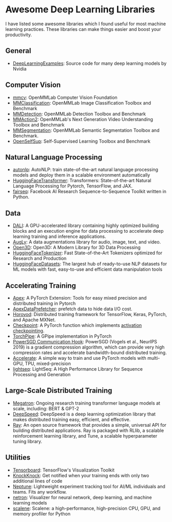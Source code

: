 # Awesome Deep Learning Libraries

I have listed some awesome libraries which I found useful for most machine learning practices. These libraries can make 
things easier and boost your productivity.


## General

- [DeepLearningExamples](https://github.com/NVIDIA/DeepLearningExamples): Source code for many deep learning models by Nvidia


## Computer Vision

- [mmcv](https://github.com/open-mmlab/mmcv): OpenMMLab Computer Vision Foundation
- [MMClassification](https://github.com/open-mmlab/mmclassification): OpenMMLab Image Classification Toolbox and Benchmark
- [MMDetection](https://github.com/open-mmlab/mmdetection): OpenMMLab Detection Toolbox and Benchmark
- [MMAction2](https://github.com/open-mmlab/mmaction2): OpenMMLab's Next Generation Video Understanding Toolbox and Benchmark
- [MMSegmentation](https://github.com/open-mmlab/mmsegmentation): OpenMMLab Semantic Segmentation Toolbox and Benchmark.
- [OpenSelfSup](https://github.com/open-mmlab/OpenSelfSup): Self-Supervised Learning Toolbox and Benchmark


## Natural Language Processing

- [autonlp](https://github.com/huggingface/autonlp): AutoNLP: train state-of-the-art natural language processing models and deploy them in a scalable environment automatically
- [HuggingFaceTransformer](https://github.com/huggingface/transformers): Transformers: State-of-the-art Natural Language Processing for Pytorch, TensorFlow, and JAX.
- [fairseq](https://github.com/pytorch/fairseq): Facebook AI Research Sequence-to-Sequence Toolkit written in Python.


## Data

- [DALI](https://github.com/NVIDIA/DALI): A GPU-accelerated library containing highly optimized building blocks and an execution engine for data processing to accelerate deep learning training and inference applications.
- [AugLy](https://github.com/facebookresearch/AugLy): A data augmentations library for audio, image, text, and video.
- [Open3D](https://github.com/intel-isl/Open3D): Open3D: A Modern Library for 3D Data Processing
- [HuggingFaceTokenizer](https://github.com/huggingface/tokenizers): Fast State-of-the-Art Tokenizers optimized for Research and Production
- [HuggingFaceDatasets](https://github.com/huggingface/datasets): The largest hub of ready-to-use NLP datasets for ML models with fast, easy-to-use and efficient data manipulation tools


## Accelerating Training

- [Apex](https://github.com/NVIDIA/apex): A PyTorch Extension: Tools for easy mixed precision and distributed training in Pytorch
- [ApexDataPrefetcher](https://github.com/NVIDIA/apex/blob/master/examples/imagenet/main_amp.py#L265): prefetch data to hide data I/O cost.
- [Horovod](https://github.com/horovod/horovod): Distributed training framework for TensorFlow, Keras, PyTorch, and Apache MXNet.
- [Checkpoint](https://pytorch.org/docs/stable/checkpoint.html): A PyTorch function which implements [activation checkpointing](https://arxiv.org/abs/1604.06174).
- [TorchPipe](https://github.com/kakaobrain/torchgpipe): A GPipe implementation in PyTorch
- [PowerSGD Communication Hook](https://pytorch.org/docs/stable/ddp_comm_hooks.html): PowerSGD (Vogels et al., NeurIPS 2019) is a gradient compression algorithm, which can provide very high compression rates and accelerate bandwidth-bound distributed training. 
- [Accelerate](https://github.com/huggingface/accelerate): A simple way to train and use PyTorch models with multi-GPU, TPU, mixed-precision
- [lightseq](https://github.com/bytedance/lightseq): LightSeq: A High Performance Library for Sequence Processing and Generation


## Large-Scale Distributed Training

- [Megatron](https://github.com/NVIDIA/Megatron-LM): Ongoing research training transformer language models at scale, including: BERT & GPT-2
- [DeepSpeed](https://github.com/microsoft/deepspeed): DeepSpeed is a deep learning optimization library that makes distributed training easy, efficient, and effective.
- [Ray](https://github.com/ray-project/ray): An open source framework that provides a simple, universal API for building distributed applications. Ray is packaged with RLlib, a scalable reinforcement learning library, and Tune, a scalable hyperparameter tuning library.


## Utilities

- [Tensorboard](https://github.com/tensorflow/tensorboard): TensorFlow's Visualization Toolkit
- [KnockKnock](https://github.com/huggingface/knockknock): Get notified when your training ends with only two additional lines of code
- [Neptune](https://github.com/neptune-ai/neptune-client): Lightweight experiment tracking tool for AI/ML individuals and teams. Fits any workflow.
- [netron](https://github.com/lutzroeder/netron): Visualizer for neural network, deep learning, and machine learning models
- [scalene](https://github.com/plasma-umass/scalene): Scalene: a high-performance, high-precision CPU, GPU, and memory profiler for Python



